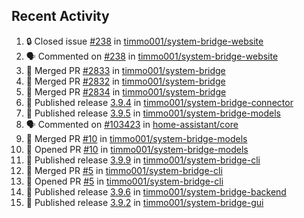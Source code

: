 ## Recent Activity

<!--START_SECTION:activity-->
1. 🔒 Closed issue [#238](https://github.com/timmo001/system-bridge-website/issues/238) in [timmo001/system-bridge-website](https://github.com/timmo001/system-bridge-website)
2. 🗣 Commented on [#238](https://github.com/timmo001/system-bridge-website/issues/238) in [timmo001/system-bridge-website](https://github.com/timmo001/system-bridge-website)
3. 🎉 Merged PR [#2833](https://github.com/timmo001/system-bridge/pull/2833) in [timmo001/system-bridge](https://github.com/timmo001/system-bridge)
4. 🎉 Merged PR [#2832](https://github.com/timmo001/system-bridge/pull/2832) in [timmo001/system-bridge](https://github.com/timmo001/system-bridge)
5. 🎉 Merged PR [#2834](https://github.com/timmo001/system-bridge/pull/2834) in [timmo001/system-bridge](https://github.com/timmo001/system-bridge)
6. 🚀 Published release [3.9.4](https://github.com/3.9.4) in [timmo001/system-bridge-connector](https://github.com/timmo001/system-bridge-connector)
7. 🚀 Published release [3.9.5](https://github.com/3.9.5) in [timmo001/system-bridge-models](https://github.com/timmo001/system-bridge-models)
8. 🗣 Commented on [#103423](https://github.com/home-assistant/core/issues/103423) in [home-assistant/core](https://github.com/home-assistant/core)
9. 🎉 Merged PR [#10](https://github.com/timmo001/system-bridge-models/pull/10) in [timmo001/system-bridge-models](https://github.com/timmo001/system-bridge-models)
10. 💪 Opened PR [#10](https://github.com/timmo001/system-bridge-models/pull/10) in [timmo001/system-bridge-models](https://github.com/timmo001/system-bridge-models)
11. 🚀 Published release [3.9.9](https://github.com/3.9.9) in [timmo001/system-bridge-cli](https://github.com/timmo001/system-bridge-cli)
12. 🎉 Merged PR [#5](https://github.com/timmo001/system-bridge-cli/pull/5) in [timmo001/system-bridge-cli](https://github.com/timmo001/system-bridge-cli)
13. 💪 Opened PR [#5](https://github.com/timmo001/system-bridge-cli/pull/5) in [timmo001/system-bridge-cli](https://github.com/timmo001/system-bridge-cli)
14. 🚀 Published release [3.9.6](https://github.com/3.9.6) in [timmo001/system-bridge-backend](https://github.com/timmo001/system-bridge-backend)
15. 🚀 Published release [3.9.2](https://github.com/3.9.2) in [timmo001/system-bridge-gui](https://github.com/timmo001/system-bridge-gui)
<!--END_SECTION:activity-->
